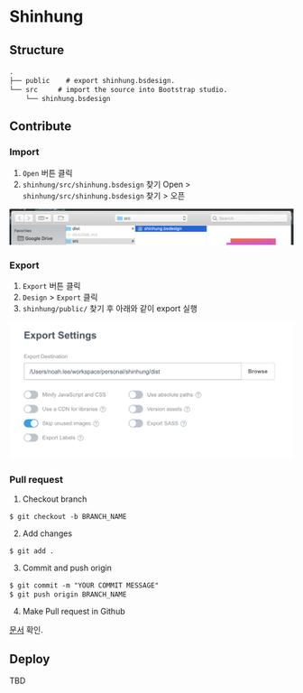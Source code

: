 # Shinhung

## Structure

```shell
.
├── public    # export shinhung.bsdesign.
└── src     # import the source into Bootstrap studio.
    └── shinhung.bsdesign
```

## Contribute

### Import

1. `Open` 버튼 클릭
2. `shinhung/src/shinhung.bsdesign` 찾기
Open > `shinhung/src/shinhung.bsdesign` 찾기 > 오픈

![import file](./img/import.png)

### Export

1. `Export` 버튼 클릭
2. `Design` > `Export` 클릭
3. `shinhung/public/` 찾기 후 아래와 같이 export 실행

![export button](./img/export-options.png)

### Pull request

1. Checkout branch
```shell
$ git checkout -b BRANCH_NAME
```
2. Add changes
```shell
$ git add .
```
3. Commit and push origin
```shell
$ git commit -m "YOUR COMMIT MESSAGE"
$ git push origin BRANCH_NAME
```
4. Make Pull request in Github

[문서](https://opensource.com/article/19/7/create-pull-request-github) 확인.

## Deploy

TBD
